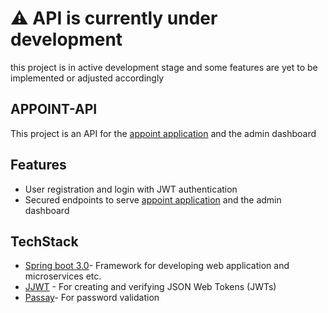 # ⚠️ API is currently under development
this project is in active development stage and some features are yet to be implemented or adjusted accordingly

## APPOINT-API
This project is an API for the [appoint application](https://github.com/mrsisk/appoint) and the admin dashboard

## Features
- User registration and login with JWT authentication
- Secured endpoints to serve [appoint application](https://github.com/mrsisk/appoint) and the admin dashboard

## TechStack
- [Spring boot 3.0](https://spring.io/projects/spring-boot)- Framework for developing web application and microservices etc.
- [JJWT](https://github.com/jwtk/jjwt) - For creating and verifying JSON Web Tokens (JWTs)
- [Passay](http://www.passay.org/)- For password validation
